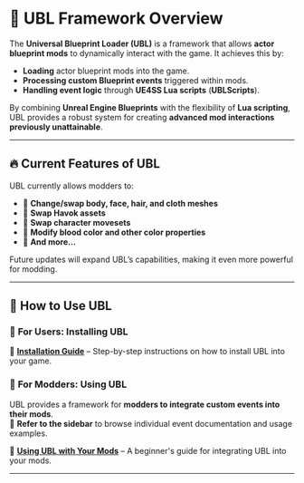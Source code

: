 # 🔷 UBL Framework Overview

The **Universal Blueprint Loader (UBL)** is a framework that allows **actor blueprint mods** to dynamically interact with the game. It achieves this by:

- **Loading** actor blueprint mods into the game.
- **Processing custom Blueprint events** triggered within mods.
- **Handling event logic** through **UE4SS Lua scripts** (**UBLScripts**).

By combining **Unreal Engine Blueprints** with the flexibility of **Lua scripting**, UBL provides a robust system for creating **advanced mod interactions previously unattainable**.

---

## 🔥 **Current Features of UBL**
UBL currently allows modders to:

- 🔹 **Change/swap body, face, hair, and cloth meshes**
- 🔹 **Swap Havok assets**
- 🔹 **Swap character movesets**
- 🔹 **Modify blood color and other color properties**
- 🔹 **And more…**

Future updates will expand UBL’s capabilities, making it even more powerful for modding.

---

## 🚀 **How to Use UBL**
### 📌 **For Users: Installing UBL**  
🔗 **[Installation Guide](ubl-install-guide.md)** – Step-by-step instructions on how to install UBL into your game.

### 📌 **For Modders: Using UBL**  
UBL provides a framework for **modders to integrate custom events into their mods**.  
📌 **Refer to the sidebar** to browse individual event documentation and usage examples.  

🔗 **[Using UBL with Your Mods](using-ubl.md)** – A beginner's guide for integrating UBL into your mods.

---
